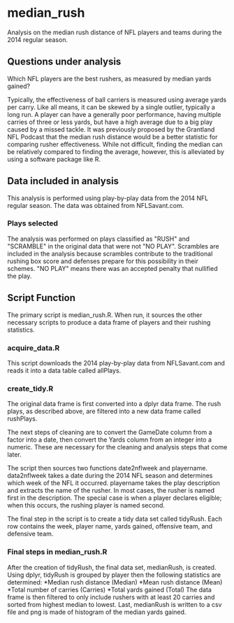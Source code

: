 # median_rush
Analysis on the median rush distance of NFL players and teams during the 2014 regular season.

## Questions under analysis
Which NFL players are the best rushers, as measured by median yards gained?

Typically, the effectiveness of ball carriers is measured using average yards per carry. Like all means, it can be skewed by a single outlier, typically a long run. A player can have a generally poor performance, having multiple carries of three or less yards, but have a high average due to a big play caused by a missed tackle. It was previously proposed by the Grantland NFL Podcast that the median rush distance would be a better statistic for comparing rusher effectiveness. While not difficult, finding the median can be relatively compared to finding the average, however, this is alleviated by using a software package like R.

## Data included in analysis
This analysis is performed using play-by-play data from the 2014 NFL regular season. The data was obtained from NFLSavant.com.

### Plays selected
The analysis was performed on plays classified as "RUSH" and "SCRAMBLE" in the original data that were not "NO PLAY". Scrambles are included in the analysis because scrambles contribute to the traditional rushing box score and defenses prepare for this possibility in their schemes. "NO PLAY" means there was an accepted penalty that nullified the play. 

## Script Function
The primary script is median_rush.R. When run, it sources the other necessary scripts to produce a data frame of players and their rushing statistics.

### acquire_data.R
This script downloads the 2014 play-by-play data from NFLSavant.com and reads it into a data table called allPlays.

### create_tidy.R
The original data frame is first converted into a dplyr data frame. The rush plays, as described above, are filtered into a new data frame called rushPlays.

The next steps of cleaning are to convert the GameDate column from a factor into a date, then convert the Yards column from an integer into a numeric. These are necessary for the cleaning and analysis steps that come later.

The script then sources two functions date2nflweek and playername. data2nflweek takes a date during the 2014 NFL season and determines which week of the NFL it occurred. playername takes the play description and extracts the name of the rusher. In most cases, the rusher is named first in the description. The special case is when a player declares eligible; when this occurs, the rushing player is named second.

The final step in the script is to create a tidy data set called tidyRush. Each row contains the week, player name, yards gained, offensive team, and defensive team. 

### Final steps in median_rush.R
After the creation of tidyRush, the final data set, medianRush, is created. Using dplyr, tidyRush is grouped by player then the following statistics are determined:
*Median rush distance (Median)
*Mean rush distance (Mean)
*Total number of carries (Carries)
*Total yards gained (Total)
The data frame is then filtered to only include rushers with at least 20 carries and  sorted from highest median to lowest. Last, medianRush is written to a csv file and png is made of histogram of the median yards gained.